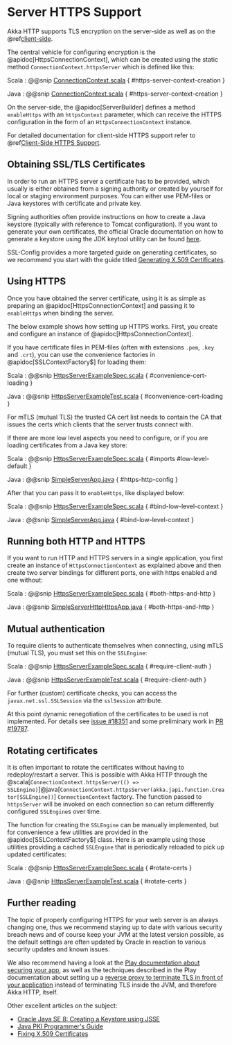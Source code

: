 # Server HTTPS Support

Akka HTTP supports TLS encryption on the server-side as well as on the @ref[client-side](../client-side/client-https-support.md).

The central vehicle for configuring encryption is the @apidoc[HttpsConnectionContext], which can be created using
the static method `ConnectionContext.httpsServer` which is defined like this:

Scala
:  @@snip [ConnectionContext.scala](/akka-http-core/src/main/scala/akka/http/scaladsl/ConnectionContext.scala) { #https-server-context-creation }

Java
:  @@snip [ConnectionContext.scala](/akka-http-core/src/main/scala/akka/http/javadsl/ConnectionContext.scala) { #https-server-context-creation }

On the server-side, the @apidoc[ServerBuilder] defines a method `enableHttps` with an `httpsContext` parameter,
which can receive the HTTPS configuration in the form of an `HttpsConnectionContext` instance.

For detailed documentation for client-side HTTPS support refer to @ref[Client-Side HTTPS Support](../client-side/client-https-support.md).

## Obtaining SSL/TLS Certificates

In order to run an HTTPS server a certificate has to be provided, which usually is either obtained from a signing
authority or created by yourself for local or staging environment purposes. You can either use PEM-files or Java keystores
with certificate and private key.

Signing authorities often provide instructions on how to create a Java keystore (typically with reference to Tomcat
configuration). If you want to generate your own certificates, the official Oracle documentation on how to generate a
keystore using the JDK keytool utility can be found [here](https://docs.oracle.com/javase/8/docs/technotes/tools/unix/keytool.html).

SSL-Config provides a more targeted guide on generating certificates, so we recommend you start with the guide
titled [Generating X.509 Certificates](https://lightbend.github.io/ssl-config/CertificateGeneration.html).

<a id="using-https"></a>
## Using HTTPS

Once you have obtained the server certificate, using it is as simple as preparing an @apidoc[HttpsConnectionContext]
and passing it to `enableHttps` when binding the server.

The below example shows how setting up HTTPS works.
First, you create and configure an instance of @apidoc[HttpsConnectionContext].

If you have certificate files in PEM-files (often with extensions `.pem`, `.key` and `.crt`), you can use the convenience
factories in @apidoc[SSLContextFactory$] for loading them:

Scala
:  @@snip [HttpsServerExampleSpec.scala](/docs/src/test/scala/docs/http/scaladsl/server/HttpsServerExampleSpec.scala) { #convenience-cert-loading }

Java
:  @@snip [HttpsServerExampleTest.scala](/docs/src/test/java/docs/http/javadsl/server/HttpsServerExampleTest.java) { #convenience-cert-loading }

For mTLS (mutual TLS) the trusted CA cert list needs to contain the CA that issues the certs which clients that the server trusts
connect with.

If there are more low level aspects you need to configure, or if you are loading certificates from a Java key store:

Scala
:  @@snip [HttpsServerExampleSpec.scala](/docs/src/test/scala/docs/http/scaladsl/server/HttpsServerExampleSpec.scala) { #imports #low-level-default }

Java
:  @@snip [SimpleServerApp.java](/akka-http-tests/src/main/java/akka/http/javadsl/server/examples/simple/SimpleServerApp.java) { #https-http-config }



After that you can pass it to `enableHttps`, like displayed below:

Scala
:  @@snip [HttpsServerExampleSpec.scala](/docs/src/test/scala/docs/http/scaladsl/server/HttpsServerExampleSpec.scala) { #bind-low-level-context }

Java
:  @@snip [SimpleServerApp.java](/akka-http-tests/src/main/java/akka/http/javadsl/server/examples/simple/SimpleServerApp.java) { #bind-low-level-context }

## Running both HTTP and HTTPS

If you want to run HTTP and HTTPS servers in a single application, you first create an instance of `HttpsConnectionContext` as explained above
and then create two server bindings for different ports, one with https enabled and one without:

Scala
:  @@snip [HttpsServerExampleSpec.scala](/docs/src/test/scala/docs/http/scaladsl/server/HttpsServerExampleSpec.scala) { #both-https-and-http }

Java
:  @@snip [SimpleServerHttpHttpsApp.java](/akka-http-tests/src/main/java/akka/http/javadsl/server/examples/simple/SimpleServerHttpHttpsApp.java) { #both-https-and-http }

## Mutual authentication

To require clients to authenticate themselves when connecting, using mTLS (mutual TLS), you must set this on the `SSLEngine`:

Scala
:  @@snip [HttpsServerExampleSpec.scala](/docs/src/test/scala/docs/http/scaladsl/server/HttpsServerExampleSpec.scala) { #require-client-auth }

Java
:  @@snip [HttpsServerExampleTest.scala](/docs/src/test/java/docs/http/javadsl/server/HttpsServerExampleTest.java) { #require-client-auth }

For further (custom) certificate checks, you can access the `javax.net.ssl.SSLSession` via the `sslSession` attribute.

At this point dynamic renegotiation of the certificates to be used is not implemented. For details see [issue #18351](https://github.com/akka/akka/issues/18351)
and some preliminary work in [PR #19787](https://github.com/akka/akka/pull/19787).

## Rotating certificates

It is often important to rotate the certificates without having to redeploy/restart a server. This is possible with Akka
HTTP through the @scala[`ConnectionContext.httpsServer(() => SSLEngine)`]@java[`ConnectionContext.httpsServer(akka.japi.function.Creator[SSLEngine])`]
`ConnectionContext` factory. The function passed to `httpsServer` will be invoked on each connection so can return differently
configured `SSLEngine`s over time.

The function for creating the `SSLEngine` can be manually implemented, but for convenience a few utilities are provided in the @apidoc[SSLContextFactory$] class.
Here is an example using those utilities providing a cached `SSLEngine` that is periodically reloaded to pick up updated certificates:

Scala
:  @@snip [HttpsServerExampleSpec.scala](/docs/src/test/scala/docs/http/scaladsl/server/HttpsServerExampleSpec.scala) { #rotate-certs }

Java
:  @@snip [HttpsServerExampleTest.scala](/docs/src/test/java/docs/http/javadsl/server/HttpsServerExampleTest.java) { #rotate-certs }


## Further reading

The topic of properly configuring HTTPS for your web server is an always changing one,
thus we recommend staying up to date with various security breach news and of course
keep your JVM at the latest version possible, as the default settings are often updated by
Oracle in reaction to various security updates and known issues.

We also recommend having a look at the [Play documentation about securing your app](https://www.playframework.com/documentation/2.5.x/ConfiguringHttps#ssl-certificates),
as well as the techniques described in the Play documentation about setting up a [reverse proxy to terminate TLS in
front of your application](https://www.playframework.com/documentation/2.5.x/HTTPServer) instead of terminating TLS inside the JVM, and therefore Akka HTTP, itself.

Other excellent articles on the subject:

 * [Oracle Java SE 8: Creating a Keystore using JSSE](https://docs.oracle.com/javase/8/docs/technotes/guides/security/jsse/JSSERefGuide.html#CreateKeystore)
 * [Java PKI Programmer's Guide](https://docs.oracle.com/javase/8/docs/technotes/guides/security/certpath/CertPathProgGuide.html)
 * [Fixing X.509 Certificates](https://tersesystems.com/2014/03/20/fixing-x509-certificates/)
